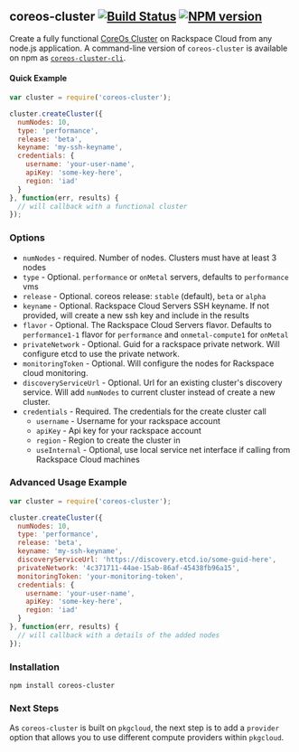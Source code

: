 ## coreos-cluster [![Build Status](https://secure.travis-ci.org/kenperkins/coreos-cluster.png?branch=master)](http://travis-ci.org/kenperkins/coreos-cluster) [![NPM version](https://badge.fury.io/js/coreos-cluster.png)](http://badge.fury.io/js/coreos-cluster)

Create a fully functional [CoreOs Cluster](https://coreos.com/using-coreos/) on Rackspace Cloud from any node.js application. A command-line version of `coreos-cluster` is available on npm as [`coreos-cluster-cli`](https://npmjs.org/package/coreos-cluster-cli).

#### Quick Example

```javascript
var cluster = require('coreos-cluster');

cluster.createCluster({
  numNodes: 10,
  type: 'performance',
  release: 'beta',
  keyname: 'my-ssh-keyname',
  credentials: {
    username: 'your-user-name',
    apiKey: 'some-key-here',
    region: 'iad'
  }
}, function(err, results) {
  // will callback with a functional cluster
});
```

### Options

- `numNodes` - required. Number of nodes. Clusters must have at least 3 nodes
- `type` - Optional. `performance` or `onMetal` servers, defaults to `performance` vms
- `release` - Optional. coreos release: `stable` (default), `beta` or `alpha`
- `keyname` - Optional. Rackspace Cloud Servers SSH keyname. If not provided, will create a new ssh key and include in the results
- `flavor` - Optional. The Rackspace Cloud Servers flavor. Defaults to `performance1-1` flavor for `performance` and `onmetal-compute1` for `onMetal`
- `privateNetwork` - Optional. Guid for a rackspace private network. Will configure etcd to use the private network.
- `monitoringToken` - Optional. Will configure the nodes for Rackspace cloud monitoring.
- `discoveryServiceUrl` - Optional. Url for an existing cluster's discovery service. Will add `numNodes` to current cluster instead of create a new cluster.
- `credentials` - Required. The credentials for the create cluster call
  - `username` - Username for your rackspace account
  - `apiKey` - Api key for your rackspace account
  - `region` - Region to create the cluster in
  - `useInternal` - Optional, use local service net interface if calling from Rackspace Cloud machines

### Advanced Usage Example
```javascript
var cluster = require('coreos-cluster');

cluster.createCluster({
  numNodes: 10,
  type: 'performance',
  release: 'beta',
  keyname: 'my-ssh-keyname',
  discoveryServiceUrl: 'https://discovery.etcd.io/some-guid-here',
  privateNetwork: '4c371711-44ae-15ab-86af-45438fb96a15',
  monitoringToken: 'your-monitoring-token',
  credentials: {
    username: 'your-user-name',
    apiKey: 'some-key-here',
    region: 'iad'
  }
}, function(err, results) {
  // will callback with a details of the added nodes
});
```

### Installation

```
npm install coreos-cluster
```

### Next Steps
As `coreos-cluster` is built on `pkgcloud`, the next step is to add a `provider` option that allows you to use different compute providers within `pkgcloud`.